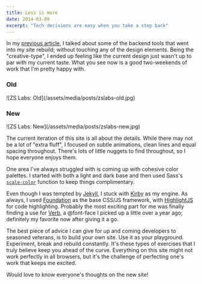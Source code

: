 ```yaml
---
title: Less is more
date: 2014-03-09
excerpt: "Tech decisions are easy when you take a step back"
---
```


In my [previous article](/articles/new-guts/), I talked about some of the backend tools that went into my site rebuild; without touching any of the design elements. Being the "creative-type", I ended up feeling like the current design just wasn't up to par with my current taste. What you see now is a good two-weekends of work that I'm pretty happy with.

<div class="Row">
  <div class="Column-6@medium">
    <h3>Old</h3>
    ![ZS Labs: Old](/assets/media/posts/zslabs-old.jpg)
  </div>
  <div class="Column-6@medium">
    <h3>New</h3>
    ![ZS Labs: New](/assets/media/posts/zslabs-new.jpg)
  </div>
</div>

The current iteration of this site is all about the details. While there may not be a lot of "extra fluff", I focused on subtle animations, clean lines and equal spacing throughout. There's lots of little nuggets to find throughout, so I hope everyone enjoys them.

One area I've always struggled with is coming up with cohesive color palettes. I started with both a light and dark base and then used Sass's [`scale-color`](http://sass-lang.com/documentation/Sass/Script/Functions.html#scale_color-instance_method) function to keep things complimentary.

Even though I was tempted by [Jekyll](http://jekyllrb.com/), I stuck with [Kirby](http://getkirby.com) as my engine. As always, I used [Foundation](http://foundation.zurb.com) as the base CSS/JS framework, with [HighlightJS](http://highlightjs.org/) for code highlighting. Probably the most exciting part for me was finally finding a use for [Verb](http://www.fontspring.com/fonts/yellow-design-studio/verb), a @font-face I picked up a little over a year ago; definitely my favorite now after giving it a go.

The best piece of advice I can give for up and coming developers to seasoned veterans, is to build your own site. Use it as your playground. Experiment, break and rebuild constantly. It's these types of exercises that I truly believe keep you ahead of the curve. Everything on this site might not work perfectly in all browsers, but it's the challenge of perfecting one's work that keeps me excited.

Would love to know everyone's thoughts on the new site!
